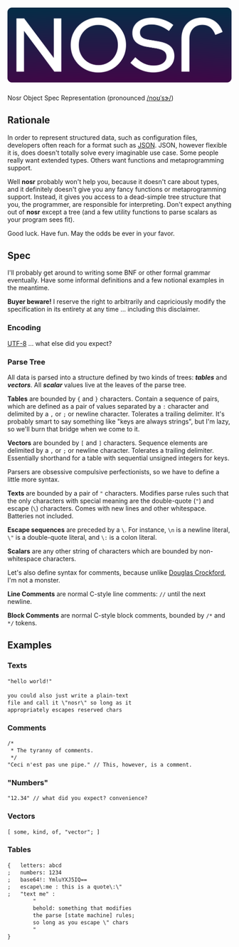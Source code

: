 # ![Nosr Object Spec Representation](./assets/nosr.svg)

Nosr Object Spec Representation (pronounced
[/noʊˈsɝ/](http://ipa-reader.xyz/?text=no%CA%8A%CB%88s%C9%9D))

## Rationale

In order to represent structured data, such as configuration files, developers
often reach for a format such as [JSON](https://www.json.org/json-en.html).
JSON, however flexible it is, does doesn't totally solve every imaginable use
case. Some people really want extended types. Others want functions and
metaprogramming support.

Well **nosr** probably won't help you, because it doesn't care about types, and
it definitely doesn't give you any fancy functions or metaprogramming support.
Instead, it gives you access to a dead-simple tree structure that you, the
programmer, are responsible for interpreting. Don't expect anything out of
**nosr** except a tree (and a few utility functions to parse scalars as your
program sees fit).

Good luck. Have fun. May the odds be ever in your favor.

## Spec

I'll probably get around to writing some BNF or other formal grammar eventually.
Have some informal definitions and a few notional examples in the meantime.

**Buyer beware!** I reserve the right to arbitrarily and capriciously modify the
specification in its entirety at any time ... including this disclaimer.

### Encoding

[UTF-8](https://en.wikipedia.org/wiki/UTF-8) ... what else did you expect?

### Parse Tree

All data is parsed into a structure defined by two kinds of trees: ***tables***
and ***vectors***. All ***scalar*** values live at the leaves of the parse tree.

**Tables** are bounded by `{` and `}` characters. Contain a sequence of pairs,
which are defined as a pair of values separated by a `:` character and delimited
by a `,` or `;` or newline character. Tolerates a trailing delimiter. It's
probably smart to say something like "keys are always strings", but I'm lazy, so
we'll burn that bridge when we come to it.

**Vectors** are bounded by `[` and `]` characters. Sequence elements are
delimited by a `,` or `;` or newline character. Tolerates a trailing delimiter.
Essentially shorthand for a table with sequential unsigned integers for keys.

Parsers are obsessive compulsive perfectionists, so we have to define a little
more syntax.

**Texts** are bounded by a pair of `"` characters. Modifies parse rules such
that the only characters with special meaning are the double-quote (`"`) and
escape (`\`) characters. Comes with new lines and other whitespace. Batteries
not included.

**Escape sequences** are preceded by a `\`. For instance, `\n` is a newline
literal, `\"` is a double-quote literal, and `\:` is a colon literal.

**Scalars** are any other string of characters which are bounded by
non-whitespace characters.

Let's also define syntax for comments, because unlike
[Douglas
Crockford](https://web.archive.org/web/20190112173904/https://plus.google.com/118095276221607585885/posts/RK8qyGVaGSr),
I'm not a monster.

**Line Comments** are normal C-style line comments: `//` until the next newline.

**Block Comments** are normal C-style block comments, bounded by `/*` and `*/`
tokens.

## Examples

### Texts

    "hello world!"

    you could also just write a plain-text
    file and call it \"nosr\" so long as it
    appropriately escapes reserved chars

### Comments

    /*
     * The tyranny of comments.
     */
    "Ceci n'est pas une pipe." // This, however, is a comment.

### "Numbers"

    "12.34" // what did you expect? convenience?

### Vectors

    [ some, kind, of, "vector"; ]

### Tables

    {   letters: abcd
    ;   numbers: 1234
    ;   base64!: YmluYXJ5IQ==
    ;   escape\:me : this is a quote\:\"
    ;   "text me" :
            "
            behold: something that modifies
            the parse [state machine] rules;
            so long as you escape \" chars
            "
    }
